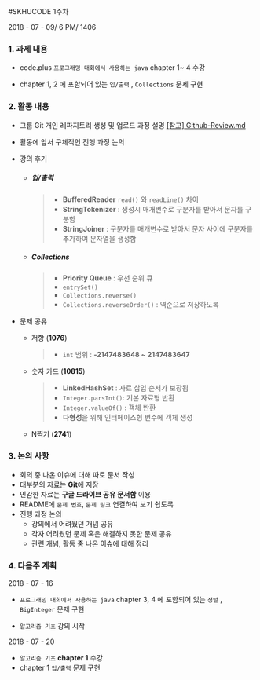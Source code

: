 #SKHUCODE 1주차

2018 - 07 - 09/ 6 PM/ 1406

### 1. 과제 내용

+ code.plus `프로그래밍 대회에서 사용하는 java` chapter 1~ 4 수강

+ chapter 1, 2 에 포함되어 있는 `입/출력` , `Collections` 문제 구현

  

### 2. 활동 내용

+ 그룹 Git 개인 레파지토리 생성 및 업로드 과정 설명 [[참고]  Github-Review.md](https://github.com/skhucode/skhucode-main/blob/master/github-review.md)

+ 활동에 앞서 구체적인 진행 과정 논의

+ 강의 후기

  + ##### 입/출력

    > + **BufferedReader** `read()` 와 `readLine()` 차이
    > + **StringTokenizer** : 생성시 매개변수로 구분자를 받아서 문자를 구분함
    > + **StringJoiner** : 구분자를 매개변수로 받아서 문자 사이에 구분자를 추가하여 문자열을 생성함

  + ##### Collections

    > + **Priority Queue** : 우선 순위 큐
    > + `entrySet()`
    > + `Collections.reverse()`
    > + `Collections.reverseOrder()` : 역순으로 저장하도록

+ 문제 공유

  + 저항 (**1076**)

    > + `int` 범위 : **-2147483648 ~ 2147483647** 

  + 숫자 카드 (**10815**)

    > + **LinkedHashSet** : 자료 삽입 순서가 보장됨
    > + `Integer.parsInt()`: 기본 자료형 반환
    > + `Integer.valueOf()` :  객체 반환
    > + **다형성**을 위해 인터페이스형 변수에 객체 생성

  + N찍기 (**2741**)



### 3. 논의 사항

+ 회의 중 나온 이슈에 대해 따로 문서 작성
+ 대부분의 자료는 **Git**에 저장
+ 민감한 자료는 **구글 드라이브 공유 문서함** 이용
+ README에 `문제 번호`, `문제 링크` 연결하여 보기 쉽도록
+ 진행 과정 논의
  + 강의에서 어려웠던 개념 공유
  + 각자 어려웠던 문제 혹은 해결하지 못한 문제 공유
  + 관련 개념, 활동 중 나온 이슈에 대해 정리



### 4. 다음주 계획 

2018 - 07 - 16

+ `프로그래밍 대회에서 사용하는 java` chapter 3, 4 에 포함되어 있는 `정렬` , `BigInteger` 문제 구현

+ `알고리즘 기초` 강의 시작

2018 - 07 - 20

+ `알고리즘 기초` **chapter 1** 수강
+ chapter 1 `입/출력` 문제 구현

